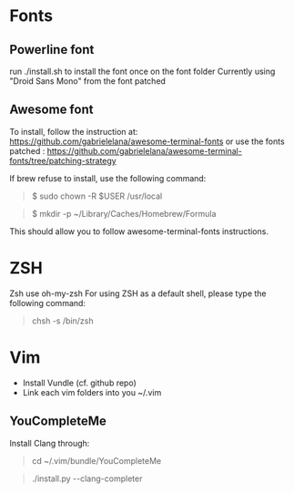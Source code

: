 # Fonts
## Powerline font
run ./install.sh to install the font once on the font folder
Currently using "Droid Sans Mono" from the font patched

## Awesome font
To install, follow the instruction at: https://github.com/gabrielelana/awesome-terminal-fonts
or use the fonts patched : https://github.com/gabrielelana/awesome-terminal-fonts/tree/patching-strategy

If brew refuse to install, use the following command:
> $ sudo chown -R $USER /usr/local

> $ mkdir -p ~/Library/Caches/Homebrew/Formula

This should allow you to follow awesome-terminal-fonts instructions.

# ZSH
Zsh use oh-my-zsh
For using ZSH as a default shell, please type the following command:
> chsh -s /bin/zsh

# Vim
* Install Vundle (cf. github repo)
* Link each vim folders into you ~/.vim


## YouCompleteMe
Install Clang through:

> cd ~/.vim/bundle/YouCompleteMe

> ./install.py --clang-completer

